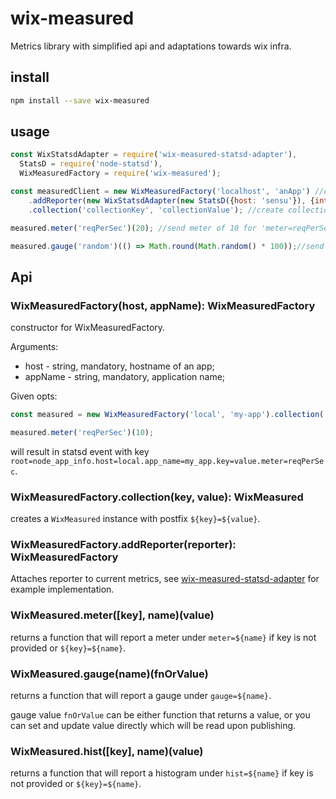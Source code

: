 # wix-measured

Metrics library with simplified api and adaptations towards wix infra.

## install

```bash
npm install --save wix-measured
```

## usage

```js
const WixStatsdAdapter = require('wix-measured-statsd-adapter'),
  StatsD = require('node-statsd'),
  WixMeasuredFactory = require('wix-measured');

const measuredClient = new WixMeasuredFactory('localhost', 'anApp') //crete factory
    .addReporter(new WixStatsdAdapter(new StatsD({host: 'sensu'}), {interval: 2000})) //add statsd reporter
    .collection('collectionKey', 'collectionValue'); //create collection

measured.meter('reqPerSec')(20); //send meter of 10 for 'meter=reqPerSec'.

measured.gauge('random')(() => Math.round(Math.random() * 100));//send gauge for every reporter interval on key 'gauge=random'
```

## Api

### WixMeasuredFactory(host, appName): WixMeasuredFactory
constructor for WixMeasuredFactory.

Arguments:
  - host - string, mandatory, hostname of an app;
  - appName - string, mandatory, application name;
 
Given opts:
```js
const measured = new WixMeasuredFactory('local', 'my-app').collection('key', 'value');

measured.meter('reqPerSec')(10);
```

will result in statsd event with key `root=node_app_info.host=local.app_name=my_app.key=value.meter=reqPerSec`.

### WixMeasuredFactory.collection(key, value): WixMeasured
creates a `WixMeasured` instance with postfix `${key}=${value}`.

### WixMeasuredFactory.addReporter(reporter): WixMeasuredFactory
Attaches reporter to current metrics, see [wix-measured-statsd-adapter](../wix-measured-statsd-adapter) for example implementation.

### WixMeasured.meter([key], name)(value)
returns a function that will report a meter under `meter=${name}` if key is not provided or `${key}=${name}`.

### WixMeasured.gauge(name)(fnOrValue)
returns a function that will report a gauge under `gauge=${name}`.

gauge value `fnOrValue` can be either function that returns a value, or you can set and update value directly which will be read upon publishing.

### WixMeasured.hist([key], name)(value)
returns a function that will report a histogram under `hist=${name}` if key is not provided or `${key}=${name}`.
